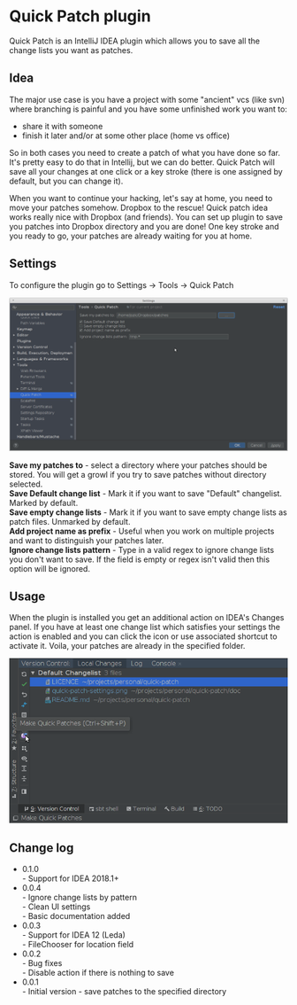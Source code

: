 Quick Patch plugin
===========

Quick Patch is an IntelliJ IDEA plugin which allows you to save all the change lists you want as patches.

## Idea

The major use case is you have a project with some "ancient" vcs (like svn) where branching is painful and you have some unfinished work you want to:
 *  share it with someone
 *  finish it later and/or at some other place (home vs office)  
   
So in both cases you need to create a patch of what you have done so far.
It's pretty easy to do that in Intellij, but we can do better. Quick Patch will save all your changes at one click or a key stroke (there is one assigned by default, but you can change it).

When you want to continue your hacking, let's say at home, you need to move your patches somehow. Dropbox to the rescue! Quick patch idea works really nice with Dropbox (and friends).
You can set up plugin to save you patches into Dropbox directory and you are done! One key stroke and you ready to go, your patches are already waiting for you at home.

## Settings

To configure the plugin go to Settings -> Tools -> Quick Patch  

![Quick Patch settings](./doc/quick-patch-settings.png)

**Save my patches to** - select a directory where your patches should be stored. You will get a growl if you try to save patches without directory selected.  
**Save Default change list** - Mark it if you want to save "Default" changelist. Marked by default.  
**Save empty change lists** - Mark it if you want to save empty change lists as patch files. Unmarked by default.  
**Add project name as prefix** - Useful when you work on multiple projects and want to distinguish your patches later.  
**Ignore change lists pattern** - Type in a valid regex to ignore change lists you don't want to save. If the field is empty or regex isn't valid then this option will be ignored.

## Usage

When the plugin is installed you get an additional action on IDEA's Changes panel. 
If you have at least one change list which satisfies your settings the action is enabled and you can click the icon or use associated shortcut to activate it. Voila, your patches are already in the specified folder.

![IDEA's Changes panel](./doc/changes-panel.png)

## Change log

  * 0.1.0   
            - Support for IDEA 2018.1+  
  * 0.0.4   
            - Ignore change lists by pattern  
		    - Clean UI settings  
		    - Basic documentation added
  * 0.0.3  
		    - Support for IDEA 12 (Leda)  
		    - FileChooser for location field
  * 0.0.2   
		    - Bug fixes   
		    - Disable action if there is nothing to save
  * 0.0.1  
		    - Initial version - save patches to the specified directory
